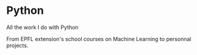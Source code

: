# Python
All the work I do with Python

From EPFL extension's school courses on Machine Learning to personnal projects.
